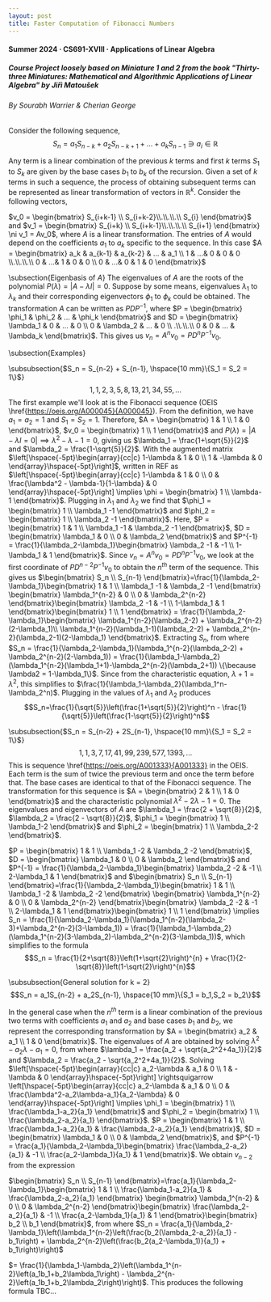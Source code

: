 ```yaml
---
layout: post
title: Faster Computation of Fibonacci Numbers
---
```


#### Summer 2024 · CS691-XVIII · Applications of Linear Algebra
##### Course Project loosely based on Miniature 1 and 2 from the book "Thirty-three Miniatures: Mathematical and Algorithmic Applications of Linear Algebra" by Jiřì Matoušek 

###### By Sourabh Warrier & Cherian George

Consider the following sequence,
	$$S_n = a_1S_{n-k} + a_2S_{n-k+1} +... + a_kS_{n-1} \ni a_i \in \mathbb{R}$$
	
Any term is a linear combination of the previous $k$ terms and first $k$ terms $S_1$ to $S_k$ are given by the base cases $b_1$ to $b_k$ of the recursion. Given a set of $k$ terms in such a sequence, the process of obtaining subsequent terms can be represented as linear transformation of vectors in $\mathbb{R}^k$. Consider the following vectors,

$v_0 = \begin{bmatrix}
		S_{i+k-1} \\ S_{i+k-2}\\.\\.\\.\\ S_{i}
	\end{bmatrix}$ and $v_1 = \begin{bmatrix}
		S_{i+k} \\ S_{i+k-1}\\.\\.\\.\\ S_{i+1}
	\end{bmatrix} \ni v_1 = Av_0$, where $A$ is a linear transformation. The entries of $A$ would depend on the coefficients $a_1$ to $a_k$ specific to the sequence. In this case $A = \begin{bmatrix}
		a_k & a_{k-1} & a_{k-2} & ... & a_1 \\ 1 & ...& 0 & 0 & 0 \\.\\.\\.\\ 0 & ...& 1 & 0 & 0 \\ 0 & ...& 0 & 1 & 0 \end{bmatrix}$

 
\subsection{Eigenbasis of $A$}
	The eigenvalues of $A$ are the roots of the polynomial $P(\lambda) = |A - \lambda{I}| = 0$. Suppose by some means, eigenvalues $\lambda_1$ to $\lambda_k$ and their corresponding eigenvectors $\phi_1$ to $\phi_k$ could be obtained. The transformation $A$ can be written as $PDP^{-1}$, where $P = \begin{bmatrix}
		\phi_1 & \phi_2 & ... & \phi_k
	\end{bmatrix}$ and $D = \begin{bmatrix}
		\lambda_1 & 0 & ... & 0 \\ 0 & \lambda_2 & ... & 0 \\ .\\.\\.\\ 0 & 0 & ... & \lambda_k
	\end{bmatrix}$. This gives us $v_n=A^nv_0 = PD^nP^{-1}v_0$.
	
\subsection{Examples}
	
\subsubsection{$S_n = S_{n-2} + S_{n-1}, \hspace{10 mm}\{S_1 = S_2 = 1\}$}
	$$1, 1, 2, 3, 5, 8, 13, 21, 34, 55, ...$$
	The first example we'll look at is the Fibonacci sequence (OEIS \href{https://oeis.org/A000045}{A000045}). From the definition, we have $a_1 = a_2 = 1$ and $S_1 = S_2= 1$. Therefore, $A = \begin{bmatrix}
		1 & 1 \\ 1 & 0
	\end{bmatrix}$, $v_0 = \begin{bmatrix}
		1 \\ 1
	\end{bmatrix}$ and $P(\lambda) = |A - \lambda{I} = 0| \implies \lambda^2 - \lambda -1 = 0$, giving us $\lambda_1 = \frac{1+\sqrt{5}}{2}$ and $\lambda_2 = \frac{1-\sqrt{5}}{2}$. With the augmented matrix 
	$\left[\hspace{-5pt}\begin{array}{cc|c}
		1-\lambda & 1 & 0 \\
		1 & -\lambda & 0
	\end{array}\hspace{-5pt}\right]$, written in REF as 
	$\left[\hspace{-5pt}\begin{array}{cc|c}
		1-\lambda & 1 & 0 \\
		0 & \frac{\lambda^2 - \lambda-1}{1-\lambda} & 0
	\end{array}\hspace{-5pt}\right] \implies \phi = \begin{bmatrix}
		1 \\ \lambda-1
	\end{bmatrix}$. Plugging in $\lambda_1$ and $\lambda_2$ we find that $\phi_1 = \begin{bmatrix}
		1 \\ \lambda_1 -1
	\end{bmatrix}$ and $\phi_2 = \begin{bmatrix}
		1 \\ \lambda_2 -1
	\end{bmatrix}$. Here, $P = \begin{bmatrix}
		1 & 1 \\ \lambda_1 -1 & \lambda_2 -1
	\end{bmatrix}$, $D = \begin{bmatrix}
		\lambda_1 & 0 \\ 0 & \lambda_2
	\end{bmatrix}$ and $P^{-1} = \frac{1}{\lambda_2-\lambda_1}\begin{bmatrix}
		\lambda_2 -1 & -1 \\ 1-\lambda_1 & 1
	\end{bmatrix}$. Since $v_n=A^nv_0 = PD^nP^{-1}v_0$, we look at the first coordinate of $PD^{n-2}P^{-1}v_0$ to obtain the $n^{th}$ term of the sequence. This gives us $\begin{bmatrix}
		S_n \\ S_{n-1}
	\end{bmatrix}=\frac{1}{\lambda_2-\lambda_1}\begin{bmatrix}
		1 & 1 \\ \lambda_1 -1 & \lambda_2 -1
	\end{bmatrix} \begin{bmatrix}
		\lambda_1^{n-2} & 0 \\ 0 & \lambda_2^{n-2}
	\end{bmatrix}\begin{bmatrix}
		\lambda_2 -1 & -1 \\ 1-\lambda_1 & 1
	\end{bmatrix}\begin{bmatrix}
		1 \\ 1
	\end{bmatrix} = \frac{1}{\lambda_2-\lambda_1}\begin{bmatrix}
		\lambda_1^{n-2}(\lambda_2-2) + \lambda_2^{n-2}(2-\lambda_1)\\
		\lambda_1^{n-2}(\lambda_1-1)(\lambda_2-2) + \lambda_2^{n-2}(\lambda_2-1)(2-\lambda_1)
	\end{bmatrix}$. Extracting $S_n$, from where $S_n = \frac{1}{\lambda_2-\lambda_1}(\lambda_1^{n-2}(\lambda_2-2) + \lambda_2^{n-2}(2-\lambda_1)) = \frac{1}{\lambda_1-\lambda_2}(\lambda_1^{n-2}(\lambda_1+1)-\lambda_2^{n-2}(\lambda_2+1)) \{\because \lambda2 = 1-\lambda_1\}$. Since from the characteristic equation, $\lambda +1 = \lambda^2$, this simplifies to $\frac{1}{\lambda_1-\lambda_2}(\lambda_1^n-\lambda_2^n)$. Plugging in the values of $\lambda_1$ and $\lambda_2$ produces
	$$S_n=\frac{1}{\sqrt{5}}\left(\frac{1+\sqrt{5}}{2}\right)^n - \frac{1}{\sqrt{5}}\left(\frac{1-\sqrt{5}}{2}\right)^n$$
	
\subsubsection{$S_n = S_{n-2} + 2S_{n-1}, \hspace{10 mm}\{S_1 = S_2 = 1\}$}
	$$1, 1, 3, 7, 17, 41, 99, 239, 577, 1393, ...$$
	This is sequence \href{https://oeis.org/A001333}{A001333} in the OEIS. Each term is the sum of twice the previous term and once the term before that. The base cases are identical to that of the Fibonacci sequence. The transformation for this sequence is $A = \begin{bmatrix}
		2 & 1 \\ 1 & 0
	\end{bmatrix}$ and the characteristic polynomial $\lambda^2-2\lambda -1 = 0$. The eigenvalues and eigenvectors of $A$ are $\lambda_1 = \frac{2 + \sqrt{8}}{2}$, $\lambda_2 = \frac{2 - \sqrt{8}}{2}$, $\phi_1 = \begin{bmatrix}
		1 \\ \lambda_1-2
	\end{bmatrix}$ and $\phi_2 = \begin{bmatrix}
		1 \\ \lambda_2-2
	\end{bmatrix}$.
	
$P = \begin{bmatrix}
		1 & 1 \\ \lambda_1 -2 & \lambda_2 -2
	\end{bmatrix}$, $D = \begin{bmatrix}
		\lambda_1 & 0 \\ 0 & \lambda_2
	\end{bmatrix}$ and $P^{-1} = \frac{1}{\lambda_2-\lambda_1}\begin{bmatrix}
		\lambda_2 -2 & -1 \\ 2-\lambda_1 & 1
	\end{bmatrix}$ and 
	$\begin{bmatrix}
		S_n \\ S_{n-1}
	\end{bmatrix}=\frac{1}{\lambda_2-\lambda_1}\begin{bmatrix}
		1 & 1 \\ \lambda_1 -2 & \lambda_2 -2
	\end{bmatrix} \begin{bmatrix}
		\lambda_1^{n-2} & 0 \\ 0 & \lambda_2^{n-2}
	\end{bmatrix}\begin{bmatrix}
		\lambda_2 -2 & -1 \\ 2-\lambda_1 & 1
	\end{bmatrix}\begin{bmatrix}
		1 \\ 1
	\end{bmatrix} \implies S_n = \frac{1}{\lambda_2-\lambda_1}(\lambda_1^{n-2}(\lambda_2-3)+\lambda_2^{n-2}(3-\lambda_1)) = \frac{1}{\lambda_1-\lambda_2}(\lambda_1^{n-2}(3-\lambda_2)-\lambda_2^{n-2}(3-\lambda_1))$, which simplifies to the formula
	$$S_n = \frac{1}{2+\sqrt{8}}\left(1+\sqrt{2}\right)^{n} + \frac{1}{2-\sqrt{8}}\left(1-\sqrt{2}\right)^{n}$$
	
\subsubsection{General solution for k = 2}
	$$S_n = a_1S_{n-2} + a_2S_{n-1}, \hspace{10 mm}\{S_1 = b_1,S_2 = b_2\}$$
	
In the general case when the $n^{th}$ term is a linear combination of the previous two terms with coefficients $a_1$ and $a_2$ and base cases $b_1$ and $b_2$, we represent the corresponding transformation by $A = \begin{bmatrix}
		a_2 & a_1 \\ 1 & 0
	\end{bmatrix}$. The eigenvalues of $A$ are obtained by solving $\lambda^2-a_2\lambda - a_1 = 0$, from where $\lambda_1 = \frac{a_2 + \sqrt{a_2^2+4a_1}}{2}$ and $\lambda_2 = \frac{a_2 - \sqrt{a_2^2+4a_1}}{2}$. Solving $\left[\hspace{-5pt}\begin{array}{cc|c}
		a_2-\lambda & a_1 & 0 \\
		1 & -\lambda & 0
	\end{array}\hspace{-5pt}\right] \rightsquigarrow \left[\hspace{-5pt}\begin{array}{cc|c}
		a_2-\lambda & a_1 & 0 \\
		0 & \frac{\lambda^2-a_2\lambda-a_1}{a_2-\lambda} & 0
	\end{array}\hspace{-5pt}\right] \implies \phi_1 = \begin{bmatrix}
		1 \\ \frac{\lambda_1-a_2}{a_1}
	\end{bmatrix}$ and $\phi_2 = \begin{bmatrix}
		1 \\ \frac{\lambda_2-a_2}{a_1}
	\end{bmatrix}$. $P = \begin{bmatrix}
		1 & 1 \\ \frac{\lambda_1-a_2}{a_1} & \frac{\lambda_2-a_2}{a_1}
	\end{bmatrix}$, $D = \begin{bmatrix}
		\lambda_1 & 0 \\ 0 & \lambda_2
	\end{bmatrix}$, and $P^{-1} = \frac{a_1}{\lambda_2-\lambda_1}\begin{bmatrix}
		\frac{\lambda_2-a_2}{a_1} & -1 \\ \frac{a_2-\lambda_1}{a_1} & 1
	\end{bmatrix}$. We obtain $v_{n-2}$ from the expression 
	
$\begin{bmatrix}
		S_n \\ S_{n-1}
	\end{bmatrix}=\frac{a_1}{\lambda_2-\lambda_1}\begin{bmatrix}
		1 & 1 \\ \frac{\lambda_1-a_2}{a_1} & \frac{\lambda_2-a_2}{a_1}
	\end{bmatrix} \begin{bmatrix}
		\lambda_1^{n-2} & 0 \\ 0 & \lambda_2^{n-2}
	\end{bmatrix}\begin{bmatrix}
		\frac{\lambda_2-a_2}{a_1} & -1 \\ \frac{a_2-\lambda_1}{a_1} & 1
	\end{bmatrix}\begin{bmatrix}
		b_2 \\ b_1
	\end{bmatrix}$,
	from where $S_n = \frac{a_1}{\lambda_2-\lambda_1}\left(\lambda_1^{n-2}\left(\frac{b_2(\lambda_2-a_2)}{a_1} - b_1\right) + \lambda_2^{n-2}\left(\frac{b_2(a_2-\lambda_1)}{a_1} + b_1\right)\right)$ 
	
$= \frac{1}{\lambda_1-\lambda_2}\left(\lambda_1^{n-2}\left(a_1b_1+b_2\lambda_1\right) - \lambda_2^{n-2}\left(a_1b_1+b_2\lambda_2\right)\right)$. This produces the following formula
	TBC...



